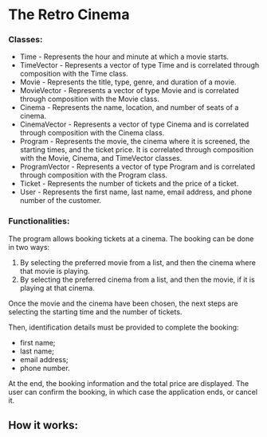 # The Retro Cinema
### Classes:
  * Time - Represents the hour and minute at which a movie starts. 
  * TimeVector - Represents a vector of type Time and is correlated through composition with the Time class. 
  * Movie - Represents the title, type, genre, and duration of a movie.
  * MovieVector - Represents a vector of type Movie and is correlated through composition with the Movie class. 
  * Cinema - Represents the name, location, and number of seats of a cinema.
  * CinemaVector - Represents a vector of type Cinema and is correlated through composition with the Cinema class. 
  * Program - Represents the movie, the cinema where it is screened, the starting times, and the ticket price. It is correlated through composition with the Movie, Cinema, and TimeVector classes.
  * ProgramVector - Represents a vector of type Program and is correlated through composition with the Program class. 
  * Ticket - Represents the number of tickets and the price of a ticket.
  * User - Represents the first name, last name, email address, and phone number of the customer.

### Functionalities:
The program allows booking tickets at a cinema. The booking can be done in two ways:

1. By selecting the preferred movie from a list, and then the cinema where that movie is playing.
2. By selecting the preferred cinema from a list, and then the movie, if it is playing at that cinema.

Once the movie and the cinema have been chosen, the next steps are selecting the starting time and the number of tickets.

Then, identification details must be provided to complete the booking:
* first name;
* last name;
* email address;
* phone number.

At the end, the booking information and the total price are displayed. The user can confirm the booking, in which case the application ends, or cancel it.

## How it works:
